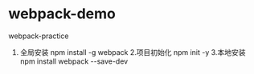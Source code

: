 # webpack-demo
webpack-practice
1. 全局安装 npm install -g webpack
2.项目初始化 npm init -y
3.本地安装 npm install webpack --save-dev